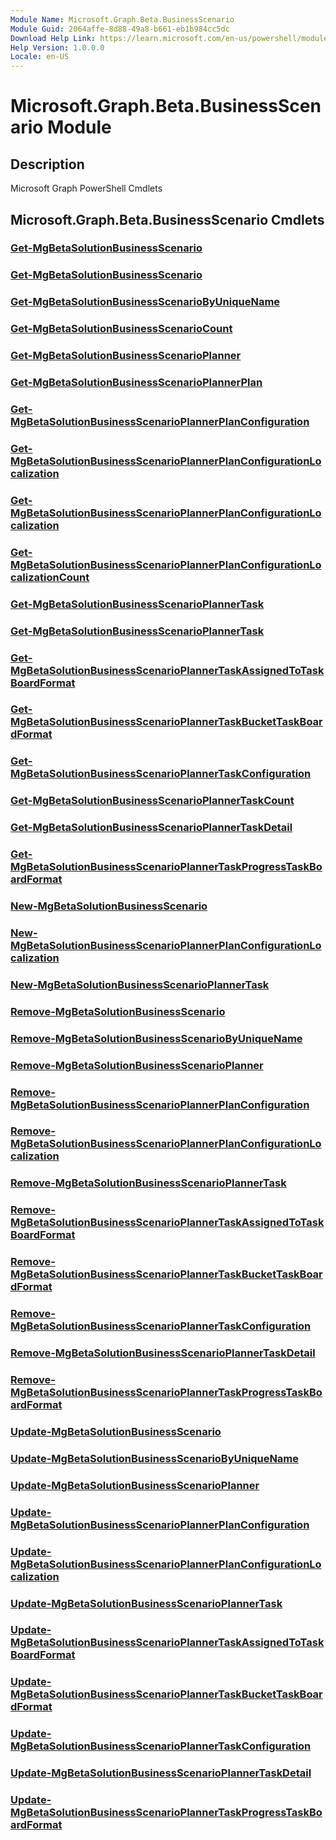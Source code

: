 ```yaml
---
Module Name: Microsoft.Graph.Beta.BusinessScenario
Module Guid: 2064affe-8d88-49a8-b661-eb1b984cc5dc
Download Help Link: https://learn.microsoft.com/en-us/powershell/module/microsoft.graph.beta.businessscenario/?view=graph-powershell-beta
Help Version: 1.0.0.0
Locale: en-US
---
```


# Microsoft.Graph.Beta.BusinessScenario Module
## Description
Microsoft Graph PowerShell Cmdlets

## Microsoft.Graph.Beta.BusinessScenario Cmdlets
### [Get-MgBetaSolutionBusinessScenario](Get-MgBetaSolutionBusinessScenario.md)

### [Get-MgBetaSolutionBusinessScenario](Get-MgBetaSolutionBusinessScenario.md)

### [Get-MgBetaSolutionBusinessScenarioByUniqueName](Get-MgBetaSolutionBusinessScenarioByUniqueName.md)

### [Get-MgBetaSolutionBusinessScenarioCount](Get-MgBetaSolutionBusinessScenarioCount.md)

### [Get-MgBetaSolutionBusinessScenarioPlanner](Get-MgBetaSolutionBusinessScenarioPlanner.md)

### [Get-MgBetaSolutionBusinessScenarioPlannerPlan](Get-MgBetaSolutionBusinessScenarioPlannerPlan.md)

### [Get-MgBetaSolutionBusinessScenarioPlannerPlanConfiguration](Get-MgBetaSolutionBusinessScenarioPlannerPlanConfiguration.md)

### [Get-MgBetaSolutionBusinessScenarioPlannerPlanConfigurationLocalization](Get-MgBetaSolutionBusinessScenarioPlannerPlanConfigurationLocalization.md)

### [Get-MgBetaSolutionBusinessScenarioPlannerPlanConfigurationLocalization](Get-MgBetaSolutionBusinessScenarioPlannerPlanConfigurationLocalization.md)

### [Get-MgBetaSolutionBusinessScenarioPlannerPlanConfigurationLocalizationCount](Get-MgBetaSolutionBusinessScenarioPlannerPlanConfigurationLocalizationCount.md)

### [Get-MgBetaSolutionBusinessScenarioPlannerTask](Get-MgBetaSolutionBusinessScenarioPlannerTask.md)

### [Get-MgBetaSolutionBusinessScenarioPlannerTask](Get-MgBetaSolutionBusinessScenarioPlannerTask.md)

### [Get-MgBetaSolutionBusinessScenarioPlannerTaskAssignedToTaskBoardFormat](Get-MgBetaSolutionBusinessScenarioPlannerTaskAssignedToTaskBoardFormat.md)

### [Get-MgBetaSolutionBusinessScenarioPlannerTaskBucketTaskBoardFormat](Get-MgBetaSolutionBusinessScenarioPlannerTaskBucketTaskBoardFormat.md)

### [Get-MgBetaSolutionBusinessScenarioPlannerTaskConfiguration](Get-MgBetaSolutionBusinessScenarioPlannerTaskConfiguration.md)

### [Get-MgBetaSolutionBusinessScenarioPlannerTaskCount](Get-MgBetaSolutionBusinessScenarioPlannerTaskCount.md)

### [Get-MgBetaSolutionBusinessScenarioPlannerTaskDetail](Get-MgBetaSolutionBusinessScenarioPlannerTaskDetail.md)

### [Get-MgBetaSolutionBusinessScenarioPlannerTaskProgressTaskBoardFormat](Get-MgBetaSolutionBusinessScenarioPlannerTaskProgressTaskBoardFormat.md)

### [New-MgBetaSolutionBusinessScenario](New-MgBetaSolutionBusinessScenario.md)

### [New-MgBetaSolutionBusinessScenarioPlannerPlanConfigurationLocalization](New-MgBetaSolutionBusinessScenarioPlannerPlanConfigurationLocalization.md)

### [New-MgBetaSolutionBusinessScenarioPlannerTask](New-MgBetaSolutionBusinessScenarioPlannerTask.md)

### [Remove-MgBetaSolutionBusinessScenario](Remove-MgBetaSolutionBusinessScenario.md)

### [Remove-MgBetaSolutionBusinessScenarioByUniqueName](Remove-MgBetaSolutionBusinessScenarioByUniqueName.md)

### [Remove-MgBetaSolutionBusinessScenarioPlanner](Remove-MgBetaSolutionBusinessScenarioPlanner.md)

### [Remove-MgBetaSolutionBusinessScenarioPlannerPlanConfiguration](Remove-MgBetaSolutionBusinessScenarioPlannerPlanConfiguration.md)

### [Remove-MgBetaSolutionBusinessScenarioPlannerPlanConfigurationLocalization](Remove-MgBetaSolutionBusinessScenarioPlannerPlanConfigurationLocalization.md)

### [Remove-MgBetaSolutionBusinessScenarioPlannerTask](Remove-MgBetaSolutionBusinessScenarioPlannerTask.md)

### [Remove-MgBetaSolutionBusinessScenarioPlannerTaskAssignedToTaskBoardFormat](Remove-MgBetaSolutionBusinessScenarioPlannerTaskAssignedToTaskBoardFormat.md)

### [Remove-MgBetaSolutionBusinessScenarioPlannerTaskBucketTaskBoardFormat](Remove-MgBetaSolutionBusinessScenarioPlannerTaskBucketTaskBoardFormat.md)

### [Remove-MgBetaSolutionBusinessScenarioPlannerTaskConfiguration](Remove-MgBetaSolutionBusinessScenarioPlannerTaskConfiguration.md)

### [Remove-MgBetaSolutionBusinessScenarioPlannerTaskDetail](Remove-MgBetaSolutionBusinessScenarioPlannerTaskDetail.md)

### [Remove-MgBetaSolutionBusinessScenarioPlannerTaskProgressTaskBoardFormat](Remove-MgBetaSolutionBusinessScenarioPlannerTaskProgressTaskBoardFormat.md)

### [Update-MgBetaSolutionBusinessScenario](Update-MgBetaSolutionBusinessScenario.md)

### [Update-MgBetaSolutionBusinessScenarioByUniqueName](Update-MgBetaSolutionBusinessScenarioByUniqueName.md)

### [Update-MgBetaSolutionBusinessScenarioPlanner](Update-MgBetaSolutionBusinessScenarioPlanner.md)

### [Update-MgBetaSolutionBusinessScenarioPlannerPlanConfiguration](Update-MgBetaSolutionBusinessScenarioPlannerPlanConfiguration.md)

### [Update-MgBetaSolutionBusinessScenarioPlannerPlanConfigurationLocalization](Update-MgBetaSolutionBusinessScenarioPlannerPlanConfigurationLocalization.md)

### [Update-MgBetaSolutionBusinessScenarioPlannerTask](Update-MgBetaSolutionBusinessScenarioPlannerTask.md)

### [Update-MgBetaSolutionBusinessScenarioPlannerTaskAssignedToTaskBoardFormat](Update-MgBetaSolutionBusinessScenarioPlannerTaskAssignedToTaskBoardFormat.md)

### [Update-MgBetaSolutionBusinessScenarioPlannerTaskBucketTaskBoardFormat](Update-MgBetaSolutionBusinessScenarioPlannerTaskBucketTaskBoardFormat.md)

### [Update-MgBetaSolutionBusinessScenarioPlannerTaskConfiguration](Update-MgBetaSolutionBusinessScenarioPlannerTaskConfiguration.md)

### [Update-MgBetaSolutionBusinessScenarioPlannerTaskDetail](Update-MgBetaSolutionBusinessScenarioPlannerTaskDetail.md)

### [Update-MgBetaSolutionBusinessScenarioPlannerTaskProgressTaskBoardFormat](Update-MgBetaSolutionBusinessScenarioPlannerTaskProgressTaskBoardFormat.md)

